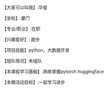 【大家可以叫我】:华星

【坐标】:厦门

【专业/职业】:在职

【兴趣爱好】: 跑步

【项目技能】python，大数据开发

【组队情况】未组队

【本课程学习基础】:熟练掌握pytorch huggingface

【本期活动目标】:一起学习进步